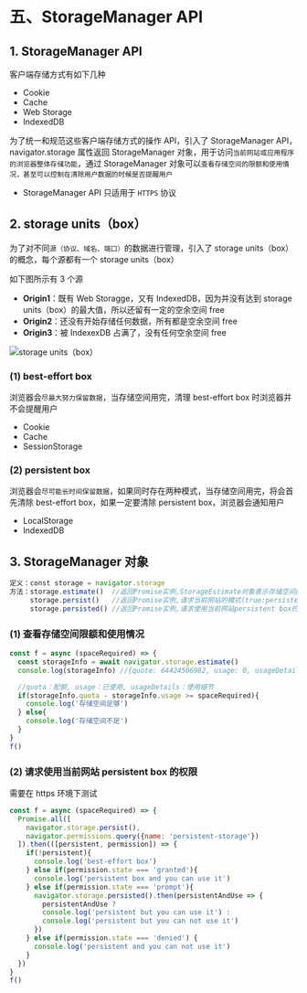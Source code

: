 # 五、StorageManager API

## 1. StorageManager API

客户端存储方式有如下几种

* Cookie
* Cache
* Web Storage
* IndexedDB

为了统一和规范这些客户端存储方式的操作 API，引入了 StorageManager API，navigator.storage 属性返回 StorageManager 对象，用于访问`当前网站或应用程序的浏览器整体存储功能`，通过 StorageManager 对象可以`查看存储空间的限额和使用情况，甚至可以控制在清除用户数据的时候是否提醒用户`

* StorageManager API 只适用于 `HTTPS` 协议

## 2. storage units（box）

为了对不同`源（协议、域名、端口）`的数据进行管理，引入了 storage units（box）的概念，每个源都有一个 storage units（box）

如下图所示有 3 个源

* **Origin1**：既有 Web Storagge，又有 IndexedDB，因为并没有达到 storage units（box）的最大值，所以还留有一定的空余空间 free
* **Origin2**：还没有开始存储任何数据，所有都是空余空间 free
* **Origin3**：被 IndexexDB 占满了，没有任何空余空间 free

![storage units（box）]()

### (1) best-effort box

浏览器会`尽最大努力保留数据`，当存储空间用完，清理 best-effort box 时浏览器并不会提醒用户

* Cookie
* Cache
* SessionStorage

### (2) persistent box

浏览器会`尽可能长时间保留数据`，如果同时存在两种模式，当存储空间用完，将会首先清除 best-effort box，如果一定要清除 persistent box，浏览器会通知用户

* LocalStorage
* IndexedDB

## 3. StorageManager 对象

```javascript
定义：const storage = navigator.storage
方法：storage.estimate()  //返回Promise实例,StorageEstimate对象表示存储空间的限额和使用情况
     storage.persist()   //返回Promise实例,请求当前网站的模式(true:persistent box,false:best-effort box)
     storage.persisted() //返回Promise实例,请求使用当前网站persistent box的权限(true:用户已授权,false:用户未授权或best-effort box)
```

### (1) 查看存储空间限额和使用情况

```javascript
const f = async (spaceRequired) => {
  const storageInfo = await navigator.storage.estimate()
  console.log(storageInfo) //{quote: 64424506982, usage: 0, usageDetails: {}}

  //quota：配额, usage：已使用, usageDetails：使用细节
  if(storageInfo.quota - storageInfo.usage >= spaceRequired){
    console.log('存储空间足够')
  } else{
    console.log('存储空间不足')
  }
}
f()
```

### (2) 请求使用当前网站 persistent box 的权限

需要在 https 环境下测试

```javascript
const f = async (spaceRequired) => {
  Promise.all([
    navigator.storage.persist(),
    navigator.permissions.query({name: 'persistent-storage'})
  ]).then(([persistent, permission]) => {
    if(!persistent){
      console.log('best-effort box')
    } else if(permission.state === 'granted'){
      console.log('persistent box and you can use it')
    } else if(permission.state === 'prompt'){
      navigator.storage.persisted().then(persistentAndUse => {
        persistentAndUse ? 
        console.log('persistent but you can use it') : 
        console.log('persistent but you can not use it')
      })
    } else if(permission.state === 'denied') {
      console.log('persistent and you can not use it')
    }
  })
}
f()
```
